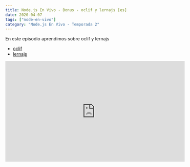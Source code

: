 ```yaml
---
title: Node.js En Vivo - Bonus - oclif y lernajs [es]
date: 2020-04-07
tags: ["node-en-vivo"]
category: "Node.js En Vivo - Temporada 2"
---
```


En este episodio aprendimos sobre oclif y lernajs

-   [oclif](https://oclif.io/)
-   [lernajs](https://lerna.js.org/)

<iframe class="mt-2" width="560" height="315" src="https://www.youtube.com/embed/X27FmHwnj8g" title="YouTube video player" frameborder="0" allow="accelerometer; autoplay; clipboard-write; encrypted-media; gyroscope; picture-in-picture" allowfullscreen></iframe>
